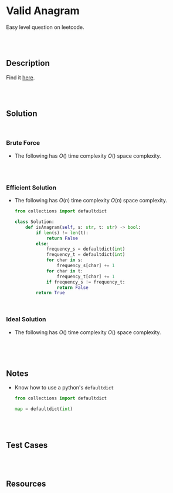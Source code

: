 # Valid Anagram

Easy level question on leetcode.

<br>
<br>

## Description

Find it [here](https://leetcode.com/problems/valid-anagram/description/).

<br>
<br>

## Solution

<br>

### Brute Force

- The following has $O()$ time complexity $O()$ space complexity.

  ```py

  ```

<br>

### Efficient Solution

- The following has $O(n)$ time complexity $O(n)$ space complexity.

  ```py
  from collections import defaultdict

  class Solution:
      def isAnagram(self, s: str, t: str) -> bool:
          if len(s) != len(t):
              return False
          else:
              frequency_s = defaultdict(int)
              frequency_t = defaultdict(int)
              for char in s:
                  frequency_s[char] += 1
              for char in t:
                  frequency_t[char] += 1
              if frequency_s != frequency_t:
                  return False
          return True
  ```

<br>

### Ideal Solution

- The following has $O()$ time complexity $O()$ space complexity.

  ```py

  ```

<br>
<br>

## Notes

- Know how to use a python's `defaultdict`

  ```py
  from collections import defaultdict

  map = defaultdict(int)
  ```

<br>
<br>

## Test Cases

<br>
<br>

## Resources

<br>
<br>

